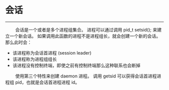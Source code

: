 # 会话
***

&emsp;&emsp;
会话是一个或者是多个进程组集合。
进程可以通过调用 pid_t setsid(); 来建立一个新会话。
如果调用此函数的进程不是进程组长，就会创建一个新的会话。
那么此时会：

+ 该进程称为会话首进程 (session leader)
+ 该进程称为进程组组长
+ 该进程没有控制终端，即使之前有控制终端那么这种联系也会断掉

&emsp;&emsp;
使用第三个特性来创建 daemon 进程。
调用 getsid 可以获得会话首进程进程组 pid，也就是会话首进程进程 id。